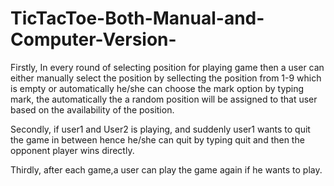 # TicTacToe-Both-Manual-and-Computer-Version-
Firstly, In every round of selecting position for playing game then a user can either manually select the position by sellecting the position from 1-9 which is empty or automatically he/she can choose the mark option by typing mark, the automatically the a random position will be assigned to that user based on the availability of the position.

Secondly, if user1 and User2 is playing, and suddenly user1 wants to quit the game in between hence he/she can quit by typing quit and then the opponent player wins directly.

Thirdly, after each game,a user can play the game again if he wants to play.
